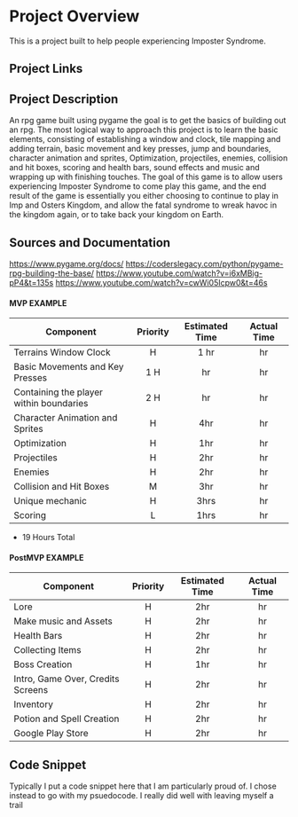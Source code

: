 # Project Overview
 This is a project built to help people experiencing Imposter Syndrome.
## Project Links


## Project Description

An rpg game built using pygame the goal is to get the basics of building out an rpg. The most logical way to approach this project is to learn the basic elements, consisting of establishing a window and clock, tile mapping and adding terrain, basic movement and key presses, jump and boundaries, character animation and sprites, Optimization, projectiles, enemies, collision and hit boxes, scoring and health bars, sound effects and music and wrapping up with finishing touches.
The goal of this game is to allow users experiencing Imposter Syndrome to come play this game, and the end result of the game is essentially you either choosing to continue to play in Imp and Osters Kingdom, and allow the fatal syndrome to wreak havoc in the kingdom again, or to take back your kingdom on Earth.

## Sources and Documentation
https://www.pygame.org/docs/
https://coderslegacy.com/python/pygame-rpg-building-the-base/
https://www.youtube.com/watch?v=i6xMBig-pP4&t=135s
https://www.youtube.com/watch?v=cwWi05Icpw0&t=46s

#### MVP EXAMPLE
| Component | Priority | Estimated Time | Actual Time |
| --- | :---: |  :---: | :---: | 
| Terrains Window Clock | H | 1 hr | hr | hr | x |
| Basic Movements and Key Presses | 1 H | hr | hr | x |
| Containing the player within boundaries | 2 H | hr | hr | x |
| Character Animation and Sprites| H | 4hr | hr | x |
| Optimization  | H | 1hr | hr |  
| Projectiles | H | 2hr|  hr | x |
| Enemies | H | 2hr|  hr | x |
| Collision and Hit Boxes| M | 3hr | hr| x |
| Unique mechanic | H | 3hrs|  hr | 
| Scoring| L | 1hrs|  hr | 

- 19 Hours Total

#### PostMVP EXAMPLE

| Component | Priority | Estimated Time | Actual Time |
| --- | :---: |  :---: | :---: |
| Lore | H | 2hr | hr | 
| Make music and Assets | H | 2hr | hr | x |
| Health Bars| H | 2hr | hr |
| Collecting Items| H | 2hr | hr |
| Boss Creation| H | 1hr | hr |
| Intro, Game Over, Credits Screens| H | 2hr | hr |
| Inventory | H | 2hr | hr |
| Potion and Spell Creation | H | 2hr | hr |
| Google Play Store | H | 2hr | hr |




## Code Snippet

Typically I put a code snippet here that I am particularly proud of. I chose instead
to go with my psuedocode. I really did well with leaving myself a trail
